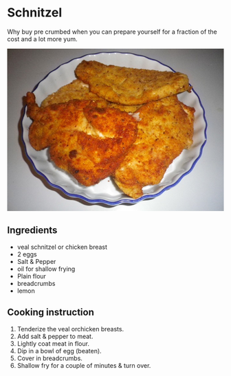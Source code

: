 # Schnitzel

Why buy pre crumbed when you can prepare yourself for a fraction of the cost and a lot more yum.

![Schnitzel](../.gitbook/assets/schnitzel.jpg)

## Ingredients

* veal schnitzel or chicken breast
* 2 eggs
* Salt & Pepper
* oil for shallow frying
* Plain flour
* breadcrumbs
* lemon

## Cooking instruction

1. Tenderize the veal orchicken breasts. 
2. Add salt & pepper to meat.
3. Lightly coat meat in flour.
4. Dip in a bowl of egg \(beaten\).
5. Cover in breadcrumbs.
6. Shallow fry for a couple of minutes & turn over.

